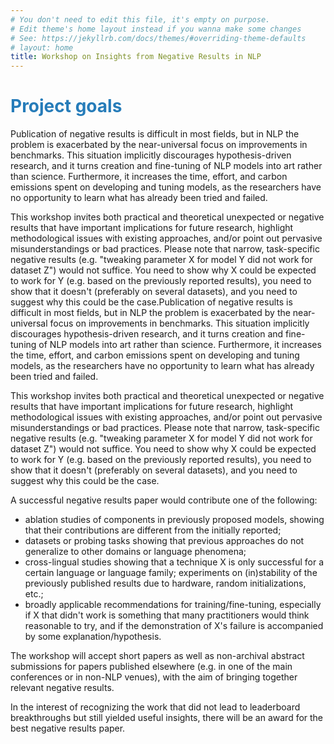 ```yaml
---
# You don't need to edit this file, it's empty on purpose.
# Edit theme's home layout instead if you wanna make some changes
# See: https://jekyllrb.com/docs/themes/#overriding-theme-defaults
# layout: home
title: Workshop on Insights from Negative Results in NLP
---
```


# <span style="color:#267CB9"> Project goals</span>

Publication of negative results is difficult in most fields, but in NLP the problem is exacerbated by the near-universal focus on improvements in benchmarks. This situation implicitly discourages hypothesis-driven research, and it turns creation and fine-tuning of NLP models into art rather than science. Furthermore, it increases the time, effort, and carbon emissions spent on developing and tuning models, as the researchers have no opportunity to learn what has already been tried and failed.

This workshop invites both practical and theoretical unexpected or negative results that have important implications for future research, highlight methodological issues with existing approaches, and/or point out pervasive misunderstandings or bad practices. Please note that narrow, task-specific negative results (e.g. "tweaking parameter X for model Y did not work for dataset Z") would not suffice. You need to show why X could be expected to work for Y (e.g. based on the previously reported results), you need to show that it doesn't (preferably on several datasets), and you need to suggest why this could be the case.Publication of negative results is difficult in most fields, but in NLP the problem is exacerbated by the near-universal focus on improvements in benchmarks. This situation implicitly discourages hypothesis-driven research, and it turns creation and fine-tuning of NLP models into art rather than science. Furthermore, it increases the time, effort, and carbon emissions spent on developing and tuning models, as the researchers have no opportunity to learn what has already been tried and failed.

This workshop invites both practical and theoretical unexpected or negative results that have important implications for future research, highlight methodological issues with existing approaches, and/or point out pervasive misunderstandings or bad practices. Please note that narrow, task-specific negative results (e.g. "tweaking parameter X for model Y did not work for dataset Z") would not suffice. You need to show why X could be expected to work for Y (e.g. based on the previously reported results), you need to show that it doesn't (preferably on several datasets), and you need to suggest why this could be the case.

A successful negative results paper would contribute one of the following:

* ablation studies of components in previously proposed models, showing that their contributions are different from the initially reported;
* datasets or probing tasks  showing that previous approaches do not generalize to other domains or language phenomena;
* cross-lingual studies showing that a technique X is only successful for a certain language or language family;
experiments on (in)stability of the previously published results due to hardware, random initializations, etc.;
* broadly applicable recommendations for training/fine-tuning, especially if X that didn't work is something that many practitioners would think reasonable to try, and if the demonstration of X's failure is accompanied by some explanation/hypothesis.

The workshop will accept short papers as well as non-archival abstract submissions for papers published elsewhere (e.g. in one of the main conferences or in non-NLP venues), with the aim of bringing together relevant negative results.

In the interest of recognizing the work that did not lead to leaderboard breakthroughs but still yielded useful insights, there will be an award for the best negative results paper.
